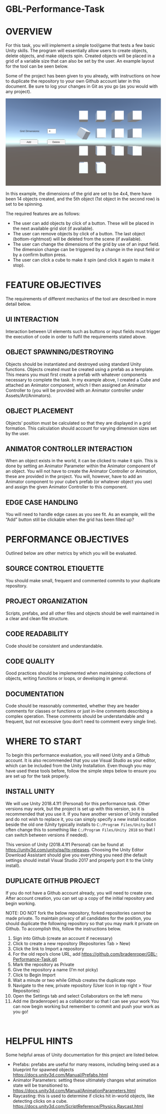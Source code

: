 # GBL-Performance-Task

# OVERVIEW

For this task, you will implement a simple tool/game that tests a few basic Unity skills. The program will essentially allow users to create objects, delete objects, and make objects spin. Created objects will be placed in a grid of a variable size that can also be set by the user. An example layout for the tool can be seen below.

Some of the project has been given to you already, with instructions on how to duplicate the repository to your own Github account later in this document. Be sure to log your changes in Git as you go (as you would with any project).
 
![Example](Example/ExampleLayout.png)
 
In this example, the dimensions of the grid are set to be 4x4, there have been 14 objects created, and the 5th object (1st object in the second row) is set to be spinning.

The required features are as follows:

- The user can add objects by click of a button. These will be placed in the next available grid slot (if available).
- The user can remove objects by click of a button. The last object (bottom-rightmost) will be deleted from the scene (if available).
- The user can change the dimensions of the grid by use of an input field. The dimension change can be triggered by a change in the input field or by a confirm button press.
- The user can click a cube to make it spin (and click it again to make it stop).


# FEATURE OBJECTIVES

The requirements of different mechanics of the tool are described in more detail below.

## UI INTERACTION

Interaction between UI elements such as buttons or input fields must trigger the execution of code in order to fulfil the requirements stated above.

## OBJECT SPAWNING/DESTROYING

Objects should be instantiated and destroyed using standard Unity functions. Objects created must be created using a prefab as a template. This means you must first create a prefab with whatever components necessary to complete the task. In my example above, I created a Cube and attached an Animator component, which I then assigned an Animator Controller to (you will be provided with an Animator controller under Assets/Art/Animators).

## OBJECT PLACEMENT

Objects’ position must be calculated so that they are displayed in a grid formation. This calculation should account for varying dimension sizes set by the user.

## ANIMATOR CONTROLLER INTERACTION

When an object exists in the world, it can be clicked to make it spin. This is done by setting an Animator Parameter within the Animator component of an object. You will not have to create the Animator Controller or Animation, these are provided in the project. You will, however, have to add an Animator component to your cube’s prefab (or whatever object you use) and assign the given Animator Controller to this component.

## EDGE CASE HANDLING

You will need to handle edge cases as you see fit. As an example, will the “Add” button still be clickable when the grid has been filled up?


# PERFORMANCE OBJECTIVES

Outlined below are other metrics by which you will be evaluated.

## SOURCE CONTROL ETIQUETTE

You should make small, frequent and commented commits to your duplicate repository.

## PROJECT ORGANIZATION

Scripts, prefabs, and all other files and objects should be well maintained in a clear and clean file structure.

## CODE READABILITY

Code should be consistent and understandable.

## CODE QUALITY

Good practices should be implemented when maintaining collections of objects, writing functions or loops, or developing in general.

## DOCUMENTATION

Code should be reasonably commented, whether they are header comments for classes or functions or just in-line comments describing a complex operation. These comments should be understandable and frequent, but not excessive (you don’t need to comment every single line).


# WHERE TO START

To begin this performance evaluation, you will need Unity and a Github account. It is also recommended that you use Visual Studio as your editor, which can be included from the Unity Installation. Even though you may have used these tools before, follow the simple steps below to ensure you are set up for the task properly.

## INSTALL UNITY

We will use Unity 2018.4.1f1 (Personal) for this performance task. Other versions may work, but the project is set up with this version, so it is recommended that you use it. If you have another version of Unity installed and do not wish to replace it, you can simply specify a new install location beside the old one (Unity typically installs to `C:/Program Files/Unity` but I often change this to something like `C:/Program Files/Unity 2018` so that I can switch between versions if needed).

This version of Unity (2018.4.1f1 Personal) can be found at https://unity3d.com/unity/qa/lts-releases. Choosing the Unity Editor Download Assistant should give you everything you need (the default settings should install Visual Studio 2017 and properly port it to the Unity install).

## DUPLICATE GITHUB PROJECT
If you do not have a Github account already, you will need to create one. After account creation, you can set up a copy of the initial repository and begin working.

NOTE: DO NOT fork the below repository, forked repositories cannot be made private. To maintain privacy of all candidates for the position, you should duplicate the following repository so that you may mark it private on Github. To accomplish this, follow the instructions below.

1. Sign into Github (create an account if necessary)
2. Click to create a new repository (Repositories Tab > New)
3. Click the link to Import a repository
4. For the old repo’s clone URL, add https://github.com/bradenroper/GBL-Performance-Task.git
5. Mark the repository as Private
6. Give the repository a name (I’m not picky)
7. Click to Begin Import 
8. Wait a minute or two while Github creates the duplicate repo
9. Navigate to the new, private repository (User Icon in top right > Your Repositories)
10. Open the Settings tab and select Collaborators on the left menu
11. Add me (bradenroper) as a collaborator so that I can see your work
You can now begin working but remember to commit and push your work as you go!

 
# HELPFUL HINTS

Some helpful areas of Unity documentation for this project are listed below.

- Prefabs: prefabs are useful for many reasons, including being used as a blueprint for spawned objects
https://docs.unity3d.com/Manual/Prefabs.html
- Animator Parameters: setting these ultimately changes what animation state will be transitioned to.
https://docs.unity3d.com/Manual/AnimationParameters.html
- Raycasting: this is used to determine if clicks hit in-world objects, like detecting clicks on a cube.
https://docs.unity3d.com/ScriptReference/Physics.Raycast.html
